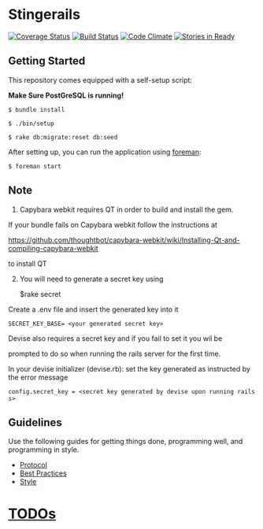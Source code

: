 # Stingerails

[![Coverage Status](https://coveralls.io/repos/blairanderson/stringer/badge.png?branch=master)](https://coveralls.io/r/blairanderson/stringer?branch=master)
[![Build Status](https://travis-ci.org/blairanderson/stringer.svg?branch=master)](https://travis-ci.org/blairanderson/stringer)
[![Code Climate](https://codeclimate.com/github/blairanderson/stringer.png)](https://codeclimate.com/github/blairanderson/stringer)
[![Stories in Ready](https://badge.waffle.io/blairanderson/stringer.png?label=ready&title=Ready)](https://waffle.io/blairanderson/stringer)

## Getting Started


This repository comes equipped with a self-setup script:

__Make Sure PostGreSQL is running!__

    $ bundle install

    $ ./bin/setup

    $ rake db:migrate:reset db:seed

After setting up, you can run the application using [foreman](http://ddollar.github.io/foreman/):

    $ foreman start
    
## Note 
1) Capybara webkit requires QT in order to build and install the gem.  

If your bundle fails on Capybara webkit follow the instructions at 

https://github.com/thoughtbot/capybara-webkit/wiki/Installing-Qt-and-compiling-capybara-webkit 

to install QT


2) You will need to generate a secret key using 
    
    $rake secret
    
Create a .env file and insert the generated key into it

    SECRET_KEY_BASE= <your generated secret key>
    

Devise also requires a secret key and if you fail to set it you wil be 

prompted to do so when running the rails server for the first time.  

In your devise initializer (devise.rb): set the key generated as instructed by the error message

    config.secret_key = <secret key generated by devise upon running rails s>


## Guidelines

Use the following guides for getting things done, programming well, and
programming in style.

* [Protocol](http://github.com/thoughtbot/guides/blob/master/protocol)
* [Best Practices](http://github.com/thoughtbot/guides/blob/master/best-practices)
* [Style](http://github.com/thoughtbot/guides/blob/master/style)


# [TODOs](https://waffle.io/blairanderson/stringer)
